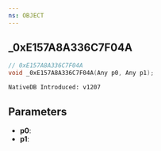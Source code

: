 ```yaml
---
ns: OBJECT
---
```

## _0xE157A8A336C7F04A

```c
// 0xE157A8A336C7F04A
void _0xE157A8A336C7F04A(Any p0, Any p1);
```

```
NativeDB Introduced: v1207
```

## Parameters
* **p0**:
* **p1**:
